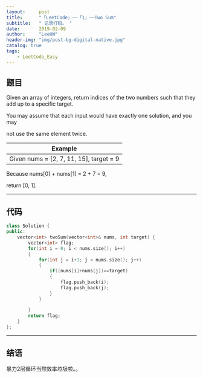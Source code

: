 ```yaml
---
layout:     post
title:      "「LeetCode」——「1」——Two Sum"
subtitle:   " 记录打码。 "
date:       2019-02-09 
author:     "LeeHW"
header-img: "img/post-bg-digital-native.jpg"
catalog: true
tags:
    - LeetCode_Easy
---
```


## 题目



Given an array of integers, return indices of the two numbers such that they add up to a specific target.



You may assume that each input would have exactly one solution, and you may

not use the same element twice.



| Example                                 |
| --------------------------------------- |
| Given nums = [2, 7, 11, 15], target = 9 |



Because nums[0] + nums[1] = 2 + 7 = 9,

return [0, 1].

---

## 代码

```c++
class Solution {
public:
    vector<int> twoSum(vector<int>& nums, int target) {
        vector<int> flag;
        for(int i = 0; i < nums.size(); i++)
        {
            for(int j = i+1; j < nums.size(); j++)
            {
                if((nums[i]+nums[j])==target)
                {
                    flag.push_back(i);
                    flag.push_back(j);
                }
            }
            
        }
        return flag;
    }
};
```



---

## 结语

暴力2层循环当然效率垃圾啦。。




